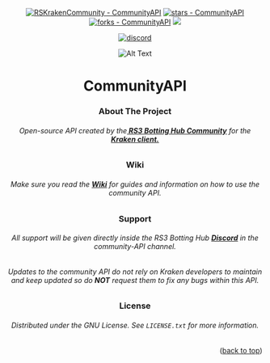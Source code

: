 <!-- Jump to top ID, Center readme -->
<div id="top"></div>
<div align="center">
<!-- Social buttons -->

[![RSKrakenCommunity - CommunityAPI](https://img.shields.io/static/v1?label=RSKrakenCommunity&message=CommunityAPI&color=blue&logo=github)](https://github.com/RSKrakenCommunity/CommunityAPI "Go to GitHub repo")
[![stars - CommunityAPI](https://img.shields.io/github/stars/RSKrakenCommunity/CommunityAPI?style=social)](https://github.com/RSKrakenCommunity/CommunityAPI)
[![forks - CommunityAPI](https://img.shields.io/github/forks/RSKrakenCommunity/CommunityAPI?style=social)](https://github.com/RSKrakenCommunity/CommunityAPI)
[![](https://jitpack.io/v/RSKrakenCommunity/CommunityAPI.svg)](https://jitpack.io/#RSKrakenCommunity/CommunityAPI)

[![discord](https://img.shields.io/badge/Discord-7289DA?style=for-the-badge&logo=discord&logoColor=white)](https://discord.gg/AcQvydarPx)



<!-- PROJECT LOGO -->
 ![Alt Text](https://i.imgur.com/F7FXc6M.png)
   
<!-- PROJECT Name -->
# CommunityAPI

<!-- ABOUT THE PROJECT -->
### About The Project
###### Open-source API created by the<a href="https://discord.gg/AcQvydarPx"><strong> RS3 Botting Hub Community</strong></a> for the<a href="https://rskraken.dev/"><strong> Kraken client. </strong></a>

### Wiki
<!-- Wiki Links -->
###### Make sure you read the <a href="https://github.com/RSKrakenCommunity/CommunityAPI/wiki"><strong> Wiki</strong></a> for guides and information on how to use the community API.

<!-- Support -->
### Support
###### All support will be given directly inside the RS3 Botting Hub <a href="https://discord.gg/AcQvydarPx"><strong> Discord</strong></a>  in the community-API channel.  
###### Updates to the community API do not rely on Kraken developers to maintain and keep updated so do **NOT** request them to fix any bugs within this API.  

<!-- LICENSE -->
### License
###### Distributed under the GNU License. See `LICENSE.txt` for more information.

<!-- Jump to top button -->
<p align="right">(<a href="#top">back to top</a>)</p>
</div>
